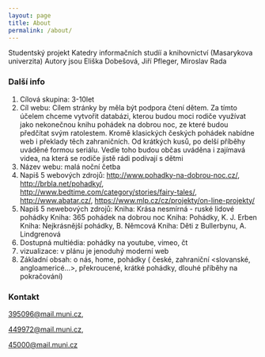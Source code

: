 ```yaml
---
layout: page
title: About
permalink: /about/
---
```


Studentský projekt Katedry informačních studíí a knihovnictví (Masarykova univerzita)
Autory jsou Eliška Dobešová, Jiří Pfleger, Miroslav Rada

### Další info

1. Cílová skupina: 3-10let
2. Cíl webu: 
Cílem stránky by měla být podpora čtení dětem. Za tímto účelem chceme vytvořit databázi, 
kterou budou moci rodiče využívat jako nekonečnou knihu pohádek na dobrou noc, 
ze které budou předčítat svým ratolestem. Kromě klasických českých pohádek 
nabídne web i překlady těch zahraničních. Od krátkých kusů, po delší příběhy 
uváděné formou seriálu. Vedle toho budou občas uváděna i zajímavá videa, 
na která se rodiče jistě rádi podívají s dětmi
3. Název webu: malá noční četba
4. Napiš 5 webových zdrojů: http://www.pohadky-na-dobrou-noc.cz/, http://brbla.net/pohadky/, http://www.bedtime.com/category/stories/fairy-tales/, http://www.abatar.cz/, https://www.mlp.cz/cz/projekty/on-line-projekty/ 
5. Napiš 5 newebových zdrojů: Kniha: Krása nesmírná - ruské lidové pohádky
Kniha: 365 pohádek na dobrou noc
Kniha: Pohádky, K. J. Erben
Kniha: Nejkrásnější pohádky, B. Němcová
Kniha: Děti z Bullerbynu, A. Lindgrenová
6. Dostupná multiédia: pohádky na youtube, vimeo, čt
7. vizualizace: v plánu je jenoduhý moderní web
8. Základní obsah: o nás, home, pohádky ( české, zahraniční <slovanské, angloamericé...>, 
překroucené, krátké pohádky, dlouhé příběhy na pokračování)


### Kontakt

[395096@mail.muni.cz](mailto:395096@mail.muni.cz),

[449972@mail.muni.cz](mailto:449972@mail.muni.cz),

[45000@mail.muni.cz](mailto:450000@mail.muni.cz)
